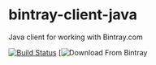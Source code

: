 bintray-client-java
===================
Java client for working with Bintray.com

[![Build Status](https://drone.io/github.com/bintray/bintray-client-java/status.png)](https://drone.io/github.com/jbaruch/bintray-client-java/latest)
[![Download From Bintray](http://api.bintray.com/packages/jfrog/bintray-tools/bintray-client-java/images/download.png)
